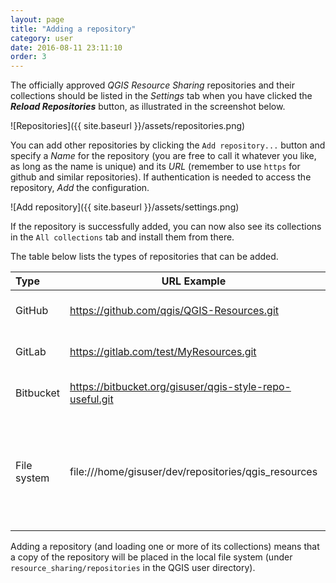 ```yaml
---
layout: page
title: "Adding a repository"
category: user
date: 2016-08-11 23:11:10
order: 3
---
```


The officially approved *QGIS Resource Sharing* repositories and
their collections should be listed in the *Settings* tab when you
have clicked the ***Reload Repositories*** button, as illustrated
in the screenshot below.

![Repositories]({{ site.baseurl }}/assets/repositories.png)

You can add other repositories by clicking the ```Add repository...```
button and specify a *Name* for the repository (you are free to call
it whatever you like, as long as the name is unique) and its *URL*
(remember to use ``https`` for github and similar repositories).
If authentication is needed to access the repository, *Add* the
configuration.

![Add repository]({{ site.baseurl }}/assets/settings.png)

If the repository is successfully added, you can now also see its
collections in the ``All collections`` tab and install them from
there.

The table below lists the types of repositories that can be added.

| Type | URL Example | Description |
| :--- | ----------- | :---------- |
| GitHub |  <https://github.com/qgis/QGIS-Resources.git> | Works only for public repositories |
| GitLab |  <https://gitlab.com/test/MyResources.git> |  Works only for public repositories |
| Bitbucket |  <https://bitbucket.org/gisuser/qgis-style-repo-useful.git> | Works only for public repositories |
| File system | file:///home/gisuser/dev/repositories/qgis_resources | Pointing to the repository root in your local file system HTTP(s) with zip collections | https://yourdomain.com/qgis/QGIS-Resources | Providing the base URL of the repository. Metadata must be available, with this URL: [base_url]/metadata.ini. The collections should be in [base_url]/collections/[collection_name].zip |

Adding a repository (and loading one or more of its collections) means that a copy of the repository will be placed in the local file system (under ``resource_sharing/repositories`` in the QGIS user directory).
